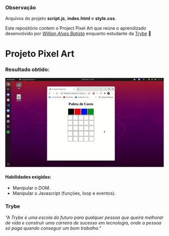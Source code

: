 ### Observação

Arquivos do projeto **script.js**, **index.html** e **style.css**.

Este repositório contem o Project Pixel Art que reúne o aprendizado desenvolvido por _[Willian Alves Batista](https://www.linkedin.com/in/willian-alves-batista-60aa6a180/)_ enquanto estudante da [Trybe](https://www.betrybe.com/) :rocket:

# Projeto Pixel Art
### Resultado obtido:
![](./projeto-pixel-art.gif)

#### Habilidades exigidas:

  - Manipular o DOM.
  - Manipular o Javascript (funções, loop e eventos).

### Trybe

_"A Trybe é uma escola do futuro para qualquer pessoa que queira melhorar de vida e construir uma carreira de sucesso em tecnologia, onde a pessoa só paga quando conseguir um bom trabalho."_
